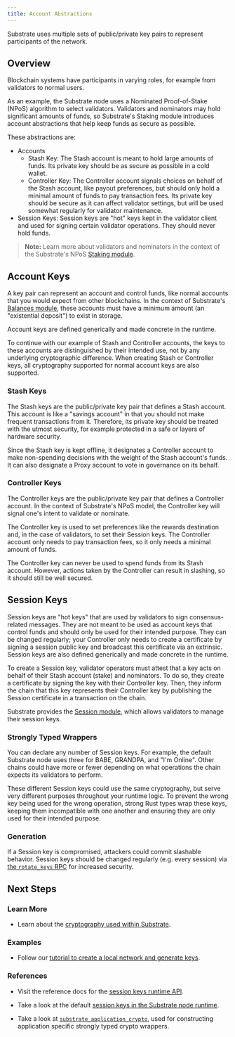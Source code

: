 ```yaml
---
title: Account Abstractions
---
```


Substrate uses multiple sets of public/private key pairs to represent participants of the network.

## Overview

Blockchain systems have participants in varying roles, for example from validators to normal users.

As an example, the Substrate node uses a Nominated Proof-of-Stake (NPoS) algorithm to select
validators. Validators and nominators may hold significant amounts of funds, so Substrate's Staking
module introduces account abstractions that help keep funds as secure as possible.

These abstractions are:

- Accounts
  - Stash Key: The Stash account is meant to hold large amounts of funds. Its private key should be
    as secure as possible in a cold wallet.
  - Controller Key: The Controller account signals choices on behalf of the Stash account, like
    payout preferences, but should only hold a minimal amount of funds to pay transaction fees. Its
    private key should be secure as it can affect validator settings, but will be used somewhat
    regularly for validator maintenance.
- Session Keys: Session keys are "hot" keys kept in the validator client and used for signing
  certain validator operations. They should never hold funds.

> **Note:** Learn more about validators and nominators in the context of the Substrate's NPoS
> [Staking module](https://crates.parity.io/pallet_staking/index.html).

## Account Keys

A key pair can represent an account and control funds, like normal accounts that you would expect
from other blockchains. In the context of Substrate's
[Balances module](https://crates.parity.io/pallet_balances/index.html), these accounts
must have a minimum amount (an "existential deposit") to exist in storage.

Account keys are defined generically and made concrete in the runtime.

To continue with our example of Stash and Controller accounts, the keys to these accounts are
distinguished by their intended use, not by any underlying cryptographic difference. When creating
Stash or Controller keys, all cryptography supported for normal account keys are also supported.

### Stash Keys

The Stash keys are the public/private key pair that defines a Stash account. This account is like a
"savings account" in that you should not make frequent transactions from it. Therefore, its private
key should be treated with the utmost security, for example protected in a safe or layers of
hardware security.

Since the Stash key is kept offline, it designates a Controller account to make non-spending
decisions with the weight of the Stash account's funds. It can also designate a Proxy account to
vote in governance on its behalf.

### Controller Keys

The Controller keys are the public/private key pair that defines a Controller account. In the
context of Substrate's NPoS model, the Controller key will signal one's intent to validate or
nominate.

The Controller key is used to set preferences like the rewards destination and, in the case of
validators, to set their Session keys. The Controller account only needs to pay transaction fees, so
it only needs a minimal amount of funds.

The Controller key can never be used to spend funds from its Stash account. However, actions taken
by the Controller can result in slashing, so it should still be well secured.

## Session Keys

Session keys are "hot keys" that are used by validators to sign consensus-related messages. They are
not meant to be used as account keys that control funds and should only be used for their intended
purpose. They can be changed regularly; your Controller only needs to create a certificate by
signing a session public key and broadcast this certificate via an extrinsic. Session keys are also
defined generically and made concrete in the runtime.

To create a Session key, validator operators must attest that a key acts on behalf of their Stash
account (stake) and nominators. To do so, they create a certificate by signing the key with their
Controller key. Then, they inform the chain that this key represents their Controller key by
publishing the Session certificate in a transaction on the chain.

Substrate provides the
[Session module](https://crates.parity.io/pallet_session/index.html), which allows
validators to manage their session keys.

### Strongly Typed Wrappers

You can declare any number of Session keys. For example, the default Substrate node uses three for
BABE, GRANDPA, and "I'm Online". Other chains could have more or fewer depending on what operations
the chain expects its validators to perform.

These different Session keys could use the same cryptography, but serve very different purposes
throughout your runtime logic. To prevent the wrong key being used for the wrong operation, strong
Rust types wrap these keys, keeping them incompatible with one another and ensuring they are only
used for their intended purpose.

### Generation

If a Session key is compromised, attackers could commit slashable behavior. Session keys should be
changed regularly (e.g. every session) via
[the `rotate_keys` RPC](https://crates.parity.io/sc_rpc/author/trait.AuthorApi.html#tymethod.rotate_keys)
for increased security.

## Next Steps

### Learn More

- Learn about the [cryptography used within Substrate](../advanced/cryptography).

### Examples

- Follow our
  [tutorial to create a local network and generate keys](../../tutorials/start-a-private-network/).

### References

- Visit the reference docs for the
  [session keys runtime API](https://crates.parity.io/sp_session/trait.SessionKeys.html).

- Take a look at the default
  [session keys in the Substrate node runtime](https://crates.parity.io/node_runtime/struct.SessionKeys.html).

- Take a look at
  [`substrate_application_crypto`](https://crates.parity.io/sp_application_crypto/index.html),
  used for constructing application specific strongly typed crypto wrappers.
